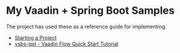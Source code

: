 My Vaadin + Spring Boot Samples
====

The project has used these as a reference guide for implementing.

- [Starting a Project](https://vaadin.com/docs/v14/guide/)
- [vsbs-qst - Vaadin Flow Quick Start Tutorial](https://vaadin.com/docs/v14/flow/tutorials/quick-start-tutorial)
